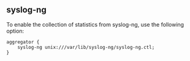## syslog-ng

To enable the collection of statistics from syslog-ng, use the following option:
```
aggregator {
    syslog-ng unix:///var/lib/syslog-ng/syslog-ng.ctl;
}
```
